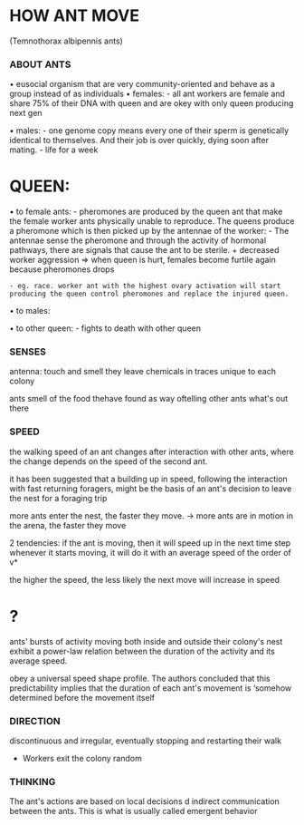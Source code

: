 # HOW ANT MOVE
(Temnothorax albipennis ants)

### ABOUT ANTS
• eusocial organism that are very community-oriented and behave as a group instead of as individuals
• females:
    - all ant workers are female and share 75% of their DNA with queen and are okey with only queen producing next gen

• males:
    - one genome copy means every one of their sperm is genetically identical to themselves. And their job is over quickly, dying soon after mating.
    - life for a week

# QUEEN:
• to female ants: 
    - pheromones are produced by the queen ant that make the female worker ants physically unable to reproduce.
    The queens produce a pheromone which is then picked up by the antennae of the worker:
    - The antennae sense the pheromone and through the activity of hormonal pathways, there are signals that cause the ant to be sterile. + decreased worker aggression
    => when queen is hurt, females become furtile again because pheromones drops

    - eg. race. worker ant with the highest ovary activation will start producing the queen control pheromones and replace the injured queen.

• to males:

• to other queen:
    - fights to death with other queen









### SENSES
antenna: touch and smell
they leave chemicals in traces unique to each colony

ants smell of the food thehave found as way oftelling other ants what's out there

### SPEED
the walking speed of an ant changes after interaction with other ants, where the change depends on the speed of the second ant.

it has been suggested that a building up in speed, following the interaction with fast returning foragers, might be the basis of an ant's decision to leave the nest for a foraging trip


more ants enter the nest, the faster they move.
-> more ants are in motion in the arena, the faster they move

2 tendencies:
if the ant is moving, then it will speed up in the next time step
whenever it starts moving, it will do it with an average speed of the order of v*


the higher the speed, the less likely the next move will increase in speed




# ? 
ants' bursts of activity moving both inside and outside their colony's nest exhibit a power-law relation between the duration of the activity and its average speed.

obey a universal speed shape profile. The authors concluded that this predictability implies that the duration of each ant's movement is ‘somehow determined before the movement itself


### DIRECTION
discontinuous and irregular, eventually stopping and restarting their walk

- Workers exit the colony random


### THINKING
The ant's actions are based on local decisions
d indirect communication between the ants. This is what is usually
called emergent behavior
